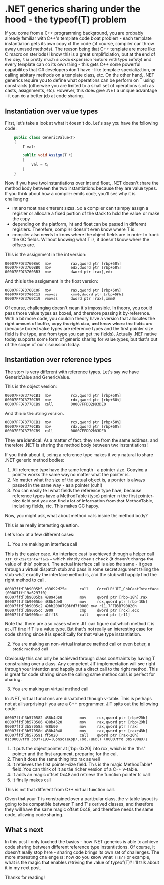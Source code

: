 # .NET generics sharing under the hood - the typeof(T) problem

If you come from a C++ programming background, you are probably already familiar with C++'s template code bloat problem - each template instantiation gets its own copy of the code (of course, compiler can throw away unused methods). The reason being that C++ template are more like C macro on steriods (I know this is a great simplificiation, but at the end of the day, it is pretty much a code expansion feature with type safety) and every template can do its own thing - this gets C++ some powerful capabilities that C# developers don't have - like template specialization, or calling arbitary methods on a template class, etc. On the other hand, .NET generics require you to define what operations can be perform on T using constraints (otherwise you are limited to a small set of operations such as casts, assignments, etc). However, this does give .NET a unique advantage - it can do a better job at code sharing. 


## Instantiation over value types

First, let's take a look at what it doesn't do. Let's say you have the following code:

```csharp
    public class GenericValue<T>
    {
        T val;

        public void Assign(T t)
        {
            val = t;
        }
    }
```

Now if you have two instantiations over int and float, .NET doesn't share the method body between the two instantiations because they are value types. If you think about how a compiler emits code, you'll see why it is challenging:
* int and float has different sizes. So a compiler can't simply assign a register or allocate a fixed portion of the stack to hold the value, or make the copy
* depending on the platform, int and float can be passed in different registers. Therefore, compiler doesn't even know where T is. 
* compiler also needs to know where the object fields are in order to track the GC fields. Without knowing what T is, it doesn't know where the offsets are. 

This is the assignment in the int version:

```
00007FFD73760BAC  mov         rax,qword ptr [rbp+50h]  
00007FFD73760BB0  mov         edx,dword ptr [rbp+58h]  
00007FFD73760BB3  mov         dword ptr [rax],edx
```

And this is the assignment in the float version:

```
00007FFD73760C0F  mov         rax,qword ptr [rbp+50h]  
00007FFD73760C13  vmovss      xmm0,dword ptr [rbp+58h]  
00007FFD73760C19  vmovss      dword ptr [rax],xmm0 
```

Of course, challenging doesn't mean it's impossible. In theory, you could pass those value types as boxed, and therefore passing it by-reference. With a bit more code, you could in theory have a version that allocates the right amount of buffer, copy the right size, and know where the fields are (because boxed value types are reference types and the first pointer size field is the type, and from type you can get the fields). Actually .NET native today supports some form of generic sharing for value types, but that's out of the scope of our discussion today.

## Instantiation over reference types

The story is very different with reference types. Let's say we have GenericValue<string> and GenericValue<object>.

This is the object version:

```
00007FFD73770CB1  mov         rcx,qword ptr [rbp+50h]  
00007FFD73770CB5  mov         rdx,qword ptr [rbp+60h]  
00007FFD73770CB9  call        00007FFDD2D83DE0  
```

And this is the string version:

```
00007FFD73770CB1  mov         rcx,qword ptr [rbp+50h]  
00007FFD73770CB5  mov         rdx,qword ptr [rbp+60h]  
00007FFD73770CB9  call        00007FFDD2D83DE0  
```

They are identical. As a matter of fact, they are from the same address, and therefore .NET is sharing the method body between two instantiations!

If you think about it, being a reference type makes it very natural to share .NET generic method bodies:
1. All reference type have the same length - a pointer size. Copying a pointer works the same way no matter what the pointer is.  
2. No matter what the size of the actual object is, a pointer is always passed in the same way - as a pointer (duh!)
3. You can easily tell what fields the reference type have, because reference types have a MethodTable (type) pointer in the first pointer-size field and you can find a lot of information from that MethodTable, including fields, etc. This makes GC happy.

Now, you might ask, what about method calls inside the method body? 

This is an really interesting question.

Let's look at a few different cases:
1. You are making an interface call

This is the easier case. An interface cast is achieved through a helper call `JIT_ChkCastInterface` - which simply does a check (it doesn't change the value of 'this' pointer). The actual interface call is also the same - it goes through a virtual dispatch stub and pass in some secret argument telling the stub what exactly the interface method is, and the stub will happily find the right method to call. 

```
00007ffd`3b9005b5 e83692d25e      call    CoreCLR!JIT_ChkCastInterface (00007ffd`9a6297f0)
00007ffd`3b9005ba 488945e8        mov     qword ptr [rbp-18h],rax
00007ffd`3b9005be 488b4de8        mov     rcx,qword ptr [rbp-18h]
00007ffd`3b9005c2 49bb2000793bfd7f0000 mov r11,7FFD3B790020h
00007ffd`3b9005cc 3909            cmp     dword ptr [rcx],ecx
00007ffd`3b9005ce 41ff13          call    qword ptr [r11]
```

Note that there are also cases where JIT can figure out which method it is at JIT time if T is a value type. But that's not really an interesting case for code sharing since it is specifically for that value type instantiation.  

2. You are making an non-virtual instance method call or even better, a static method call

Obviously this can only be achieved through class constraints by having T constraining over a class. Any competent JIT implementation will see right through your intention and happily put a direct call to the right method. This is great for code sharing since the calling same method calls is perfect for sharing.  


3. You are making an virtual method call

In .NET, virtual functions are dispatched through v-table. This is perhaps not at all surprising if you are a C++ programmer. JIT spits out the following code:

```
00007ffd`3b570582 488b4d20        mov     rcx,qword ptr [rbp+20h]
00007ffd`3b570586 488b4520        mov     rax,qword ptr [rbp+20h]
00007ffd`3b57058a 488b00          mov     rax,qword ptr [rax]
00007ffd`3b57058d 488b4048        mov     rax,qword ptr [rax+48h]
00007ffd`3b570591 ff5020          call    qword ptr [rax+20h] ds:00007ffd`3b3f7190={ConsoleApp7.Foo.Func() (00007ffd`3b5700a0)}
```

1. It puts the object pointer at [rbp+0x20] into rcx, which is the 'this' pointer and the first argument, preparing for the call. 
2. Then it does the same thing into rax as well
3. It retrieves the first pointer-size field. This is the magic MethodTable* field. You can think of it as the richer version of a C++ v-table. 
4. It adds an magic offset 0x48 and retrieve the function pointer to call
5. It finally makes call

This is not that different from C++ virtual function call. 

Given that your T is constrained over a particular class, the v-table layout is going to be compatible between T and T's derived classes, and therefore they will have the same magic offset 0x48, and therefore needs the same code, allowing code sharing.

## What's next

In this post I only touched the basics - how .NET generics is able to achieve code sharing between different reference type instantiations. Of course, it doesn't really stop here - sharing code brings its own set of challenges. The more interesting challenge is: how do you know what T is? For example, what is the magic that enables retriving the value of typeof(T)? I'll talk about it in my next post.

Thanks for reading!

